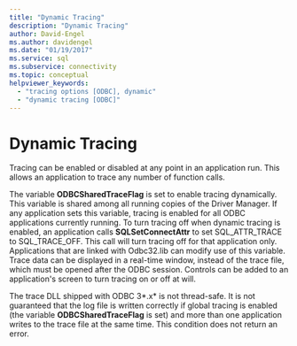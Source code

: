 ```yaml
---
title: "Dynamic Tracing"
description: "Dynamic Tracing"
author: David-Engel
ms.author: davidengel
ms.date: "01/19/2017"
ms.service: sql
ms.subservice: connectivity
ms.topic: conceptual
helpviewer_keywords:
  - "tracing options [ODBC], dynamic"
  - "dynamic tracing [ODBC]"
---
```

# Dynamic Tracing
Tracing can be enabled or disabled at any point in an application run. This allows an application to trace any number of function calls.  
  
 The variable **ODBCSharedTraceFlag** is set to enable tracing dynamically. This variable is shared among all running copies of the Driver Manager. If any application sets this variable, tracing is enabled for all ODBC applications currently running. To turn tracing off when dynamic tracing is enabled, an application calls **SQLSetConnectAttr** to set SQL_ATTR_TRACE to SQL_TRACE_OFF. This call will turn tracing off for that application only. Applications that are linked with Odbc32.lib can modify use of this variable. Trace data can be displayed in a real-time window, instead of the trace file, which must be opened after the ODBC session. Controls can be added to an application's screen to turn tracing on or off at will.  
  
 The trace DLL shipped with ODBC 3*.x* is not thread-safe. It is not guaranteed that the log file is written correctly if global tracing is enabled (the variable **ODBCSharedTraceFlag** is set) and more than one application writes to the trace file at the same time. This condition does not return an error.
